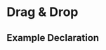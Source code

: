 # Drag & Drop

## Example Declaration
<script>
import aceEditor from './ace-editor.json';
import background from './background.json';

let bundledFields = {};
bundledFields['aceEditor'] = aceEditor;
bundledFields['background'] = background;

export default {
    data () {
        return {
            bundledFields: bundledFields,
            defaults: {}
        };
    }
}
</script>
<drag :bundled_fields="bundledFields" :builder_defaults="defaults" />
